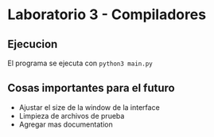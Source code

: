 # Laboratorio 3 - Compiladores

## Ejecucion

El programa se ejecuta con `python3 main.py`

## Cosas importantes para el futuro

- Ajustar el size de la window de la interface
- Limpieza de archivos de prueba
- Agregar mas documentation
